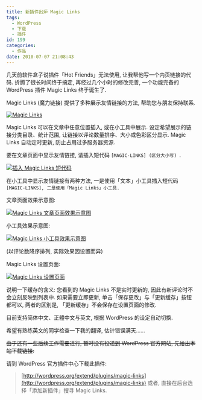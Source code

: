 ```yaml
---
title: 新插件出炉 Magic Links
tags:
  - WordPress
  - 下载
  - 插件
id: 199
categories:
  - 作品
date: 2010-07-07 21:08:43
---
```


几天前软件盒子说插件「Hot Friends」无法使用, 让我帮他写一个内页链接的代码. 折腾了很长时间终于搞定, 再经过几个小时的修改完善, 一个功能完备的 WordPress 插件 Magic Links 终于诞生了.

Magic Links (魔力链接) 提供了多种展示友情链接的方法, 帮助您与朋友保持联系.

[![Magic Links](//img.beamnote.com/2010/magic-links.png)](//img.beamnote.com/2010/magic-links.png)<!-- more -->

Magic Links 可以在文章中任意位置插入, 或在小工具中展示. 设定希望展示的链接分类目录、统计范围, 让链接以评论数量排序、大小或色彩区分显示. Magic Links 自动定时更新, 防止占用过多服务器资源.

要在文章页面中显示友情链接, 请插入短代码 `[MAGIC-LINKS] (区分大小写) `.

[![插入 Magic Links 短代码](//img.beamnote.com/2010/2010-07-07_20-32-03.png)](//img.beamnote.com/2010/2010-07-07_20-32-03.png)

在小工具中显示友情链接有两种方法, 一是使用「文本」小工具插入短代码 `[MAGIC-LINKS], 二是使用「Magic Links」小工具. `

文章页面效果示意图:

[![Magic Links 文章页面效果示意图](//img.beamnote.com/2010/2010-07-07_20-08-31.png)](//img.beamnote.com/2010/2010-07-07_20-08-31.png)

小工具效果示意图:

[![Magic Links 小工具效果示意图](//img.beamnote.com/2010/2010-07-07_20-05-42.png)](//img.beamnote.com/2010/2010-07-07_20-05-42.png)

 (以评论数降序排列, 实际效果因设置而异)

Magic Links 设置页面:

[![Magic Links 设置页面](//img.beamnote.com/2010/2010-07-07_20-21-04.png)](//img.beamnote.com/2010/2010-07-07_20-21-04.png)

说明一下缓存的含义: 您看到的 Magic Links 不是实时更新的, 因此有新评论时不会立刻反映到列表中. 如果需要立即更新, 单击「保存更改」与「更新缓存」按钮都可以, 两者的区别是, 「更新缓存」不会保存在设置页面的修改.

目前支持简体中文、正體中文与英文, 根据 WordPress 的设定自动切换.

希望有熟练英文的同学检查一下我的翻译, 估计错误满天……

<del datetime="2010-07-09T05:32:20+00:00">由于还有一些后续工作需要进行, 暂时没有投递到 WordPress 官方网站, 先给出本站下载链接: </del>

请到 WordPress 官方插件中心下载此插件:
> [http://wordpress.org/extend/plugins/magic-links](http://wordpress.org/extend/plugins/magic-links)
或者, 直接在后台选择「添加新插件」搜寻 Magic Links.
